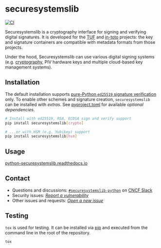 # securesystemslib

[![CI](https://github.com/secure-systems-lab/securesystemslib/workflows/Run%20Securesystemslib%20tests/badge.svg)](https://github.com/secure-systems-lab/securesystemslib/actions?query=workflow%3A%22Run+Securesystemslib+tests%22+branch%3Amain)

Securesystemslib is a cryptography interface for signing and verifying digital
signatures. It is developed for the [TUF](https://theupdateframework.io) and
[in-toto](https://in-toto.io) projects: the key and signature containers are
compatible with metadata formats from those projects.

Under the hood, Securesystemslib can use various digital signing systems
(e.g. [cryptography](https://pypi.org/project/cryptography/), PIV hardware keys
and multiple cloud-based key management systems).

## Installation

The default installation supports [pure-Python `ed25519` signature
verification](https://github.com/pyca/ed25519) only. To enable other schemes and
signature creation, `securesystemslib` can be installed with *extras*. See
[pyproject.toml](pyproject.toml) for available *optional dependencies*.

```bash
# Install with ed25519, RSA, ECDSA sign and verify support
pip install securesystemslib[crypto]
```

```bash
# ...or with HSM (e.g. Yubikey) support
pip install securesystemslib[hsm]
```

## Usage
[python-securesystemslib.readthedocs.io](https://python-securesystemslib.readthedocs.io)

## Contact
- Questions and discussions:
  [`#securesystemslib-python`](https://cloud-native.slack.com/archives/C05PF3GA7AL)
  on [CNCF Slack](https://communityinviter.com/apps/cloud-native/cncf)
- Security issues: [*Report a vulnerability*](https://github.com/secure-systems-lab/securesystemslib/security/advisories/new)
- Other issues and requests: [*Open a new
  issue*](https://github.com/secure-systems-lab/securesystemslib/issues/new)

## Testing
`tox` is used for testing. It can be installed via
[pip](https://tox.wiki/en/4.9.0/installation.html#via-pip) and executed from the
command line in the root of the repository.

```bash
tox
```
